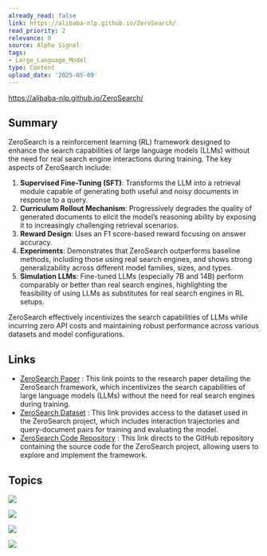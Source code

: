 ```yaml
---
already_read: false
link: https://alibaba-nlp.github.io/ZeroSearch/
read_priority: 2
relevance: 0
source: Alpha Signal
tags:
- Large_Language_Model
type: Content
upload_date: '2025-05-09'
---
```


https://alibaba-nlp.github.io/ZeroSearch/
## Summary

ZeroSearch is a reinforcement learning (RL) framework designed to enhance the search capabilities of large language models (LLMs) without the need for real search engine interactions during training. The key aspects of ZeroSearch include:

1. **Supervised Fine-Tuning (SFT)**: Transforms the LLM into a retrieval module capable of generating both useful and noisy documents in response to a query.
2. **Curriculum Rollout Mechanism**: Progressively degrades the quality of generated documents to elicit the model’s reasoning ability by exposing it to increasingly challenging retrieval scenarios.
3. **Reward Design**: Uses an F1 score-based reward focusing on answer accuracy.
4. **Experiments**: Demonstrates that ZeroSearch outperforms baseline methods, including those using real search engines, and shows strong generalizability across different model families, sizes, and types.
5. **Simulation LLMs**: Fine-tuned LLMs (especially 7B and 14B) perform comparably or better than real search engines, highlighting the feasibility of using LLMs as substitutes for real search engines in RL setups.

ZeroSearch effectively incentivizes the search capabilities of LLMs while incurring zero API costs and maintaining robust performance across various datasets and model configurations.
## Links

- [ZeroSearch Paper](https://arxiv.org/pdf/2505.04588) : This link points to the research paper detailing the ZeroSearch framework, which incentivizes the search capabilities of large language models (LLMs) without the need for real search engines during training.
- [ZeroSearch Dataset](https://huggingface.co/datasets/sunhaonlp/ZeroSearch_dataset) : This link provides access to the dataset used in the ZeroSearch project, which includes interaction trajectories and query-document pairs for training and evaluating the model.
- [ZeroSearch Code Repository](https://github.com/Alibaba-nlp/ZeroSearch) : This link directs to the GitHub repository containing the source code for the ZeroSearch project, allowing users to explore and implement the framework.

## Topics

![](topics/Concept/Curriculum%20Learning)

![](topics/Model/ZeroSearch)

![](topics/Concept/Reinforcement%20Learning)

![](topics/Concept/Supervised%20Fine%20Tuning)